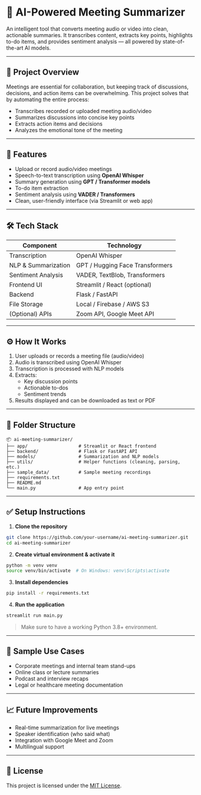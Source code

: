 # 🧠 AI-Powered Meeting Summarizer

An intelligent tool that converts meeting audio or video into clean, actionable summaries. It transcribes content, extracts key points, highlights to-do items, and provides sentiment analysis — all powered by state-of-the-art AI models.

---

## 📌 Project Overview

Meetings are essential for collaboration, but keeping track of discussions, decisions, and action items can be overwhelming. This project solves that by automating the entire process:

- Transcribes recorded or uploaded meeting audio/video
- Summarizes discussions into concise key points
- Extracts action items and decisions
- Analyzes the emotional tone of the meeting

---

## 🚀 Features

- Upload or record audio/video meetings
- Speech-to-text transcription using **OpenAI Whisper**
- Summary generation using **GPT / Transformer models**
- To-do item extraction
- Sentiment analysis using **VADER / Transformers**
- Clean, user-friendly interface (via Streamlit or web app)

---

## 🛠️ Tech Stack

| Component          | Technology                         |
|--------------------|-------------------------------------|
| Transcription       | OpenAI Whisper                     |
| NLP & Summarization | GPT / Hugging Face Transformers    |
| Sentiment Analysis  | VADER, TextBlob, Transformers      |
| Frontend UI         | Streamlit / React (optional)       |
| Backend             | Flask / FastAPI                    |
| File Storage        | Local / Firebase / AWS S3          |
| (Optional) APIs     | Zoom API, Google Meet API          |

---

## ⚙️ How It Works

1. User uploads or records a meeting file (audio/video)
2. Audio is transcribed using OpenAI Whisper
3. Transcription is processed with NLP models
4. Extracts:
   - Key discussion points
   - Actionable to-dos
   - Sentiment trends
5. Results displayed and can be downloaded as text or PDF

---

## 📁 Folder Structure

```
📦 ai-meeting-summarizer/
├── app/                   # Streamlit or React frontend
├── backend/               # Flask or FastAPI API
├── models/                # Summarization and NLP models
├── utils/                 # Helper functions (cleaning, parsing, etc.)
├── sample_data/           # Sample meeting recordings
├── requirements.txt
├── README.md
└── main.py                # App entry point
```

---

## ✅ Setup Instructions

1. **Clone the repository**
```bash
git clone https://github.com/your-username/ai-meeting-summarizer.git
cd ai-meeting-summarizer
```

2. **Create virtual environment & activate it**
```bash
python -m venv venv
source venv/bin/activate  # On Windows: venv\Scripts\activate
```

3. **Install dependencies**
```bash
pip install -r requirements.txt
```

4. **Run the application**
```bash
streamlit run main.py
```

> Make sure to have a working Python 3.8+ environment.

---

## 🧪 Sample Use Cases

- Corporate meetings and internal team stand-ups
- Online class or lecture summaries
- Podcast and interview recaps
- Legal or healthcare meeting documentation

---

## 📈 Future Improvements

- Real-time summarization for live meetings
- Speaker identification (who said what)
- Integration with Google Meet and Zoom
- Multilingual support

---

## 📃 License

This project is licensed under the [MIT License](LICENSE).

